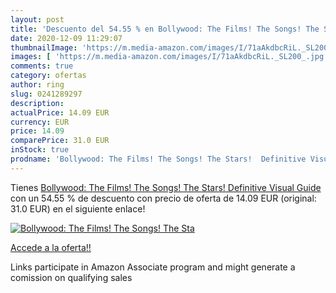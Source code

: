 ```yaml
---
layout: post
title: 'Descuento del 54.55 % en Bollywood: The Films! The Songs! The Sta'
date: 2020-12-09 11:29:07
thumbnailImage: 'https://m.media-amazon.com/images/I/71aAkdbcRiL._SL200_.jpg'
images: [ 'https://m.media-amazon.com/images/I/71aAkdbcRiL._SL200_.jpg' ]
comments: true
category: ofertas
author: ring
slug: 0241289297
description:
actualPrice: 14.09 EUR
currency: EUR
price: 14.09
comparePrice: 31.0 EUR
inStock: true
prodname: 'Bollywood: The Films! The Songs! The Stars!  Definitive Visual Guide '
---
```


Tienes [Bollywood: The Films! The Songs! The Stars!  Definitive Visual Guide ](https://www.amazon.es/dp/0241289297/?tag=tolees-21) con un 54.55 % de descuento con precio de oferta de 14.09 EUR (original: 31.0 EUR) en el siguiente enlace!

[![Bollywood: The Films! The Songs! The Sta](https://m.media-amazon.com/images/I/71aAkdbcRiL._SL200_.jpg)](https://www.amazon.es/dp/0241289297/?tag=tolees-21)

[Accede a la oferta!!](https://www.amazon.es/dp/0241289297/?tag=tolees-21)

Links participate in Amazon Associate program and might generate a comission on qualifying sales


